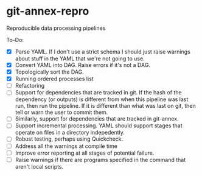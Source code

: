 # git-annex-repro
Reproducible data processing pipelines

To-Do:
- [x] Parse YAML. If I don't use a strict schema I should just raise warnings about stuff in the YAML that we're not going to use.
- [x] Convert YAML into DAG. Raise errors if it's not a DAG.
- [x] Topologically sort the DAG.
- [x] Running ordered processes list
- [ ] Refactoring
- [ ] Support for dependencies that are tracked in git. If the hash of the dependency (or outputs) is different from when this pipeline was last run, then run the pipeline. If it is different than what was last on git, then tell or warn the user to commit them.
- [ ] Similarly, support for dependencies that are tracked in git-annex.
- [ ] Support incremental processing. YAML should support stages that operate on files in a directory indepedently.
- [ ] Robust testing, perhaps using Quickcheck.
- [ ] Address all the warnings at compile time
- [ ] Improve error reporting at all stages of potential failure.
- [ ] Raise warnings if there are programs specified in the command that aren't local scripts.
